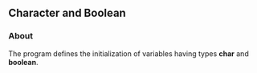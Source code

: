 ## Character and Boolean

### About

The program defines the initialization of variables having types <b>char</b> and <b>boolean</b>.
